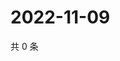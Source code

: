 # 2022-11-09

共 0 条

<!-- BEGIN WEIBO -->
<!-- 最后更新时间 Wed Nov 09 2022 19:00:46 GMT+0800 (China Standard Time) -->

<!-- END WEIBO -->

